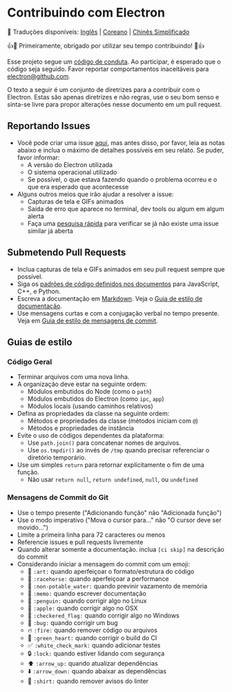 # Contribuindo com Electron

:memo: Traduções disponíveis: [Inglês](https://github.com/electron/electron/tree/master/CONTRIBUTING.md) | [Coreano](https://github.com/electron/electron/tree/master/docs-translations/ko-KR/project/CONTRIBUTING.md) | [Chinês Simplificado](https://github.com/electron/electron/tree/master/docs-translations/zh-CN/project/CONTRIBUTING.md)

:+1::tada: Primeiramente, obrigado por utilizar seu tempo contribuindo! :tada::+1:

Esse projeto segue um [código de conduta](CODE_OF_CONDUCT.md).
Ao participar, é esperado que o código seja seguido. Favor reportar comportamentos inaceitáveis para electron@github.com.

O texto a seguir é um conjunto de diretrizes para a contribuir com o Electron.
Estas são apenas diretrizes e não regras, use o seu bom senso e sinta-se livre para propor alterações nesse documento em um pull request.

## Reportando Issues

* Você pode criar uma issue [aqui](https://github.com/electron/electron/issues/new),
mas antes disso, por favor, leia as notas abaixo e inclua o máximo de detalhes possíveis em seu relato. Se puder, favor informar:
  * A versão do Electron utilizada
  * O sistema operacional utilizado
  * Se possível, o que estava fazendo quando o problema ocorreu e o que era esperado que acontecesse
* Alguns outros meios que irão ajudar a resolver a issue:
  * Capturas de tela e GIFs animados
  * Saída de erro que aparece no terminal, dev tools ou algum em algum alerta
  * Faça uma [pesquisa rápida](https://github.com/electron/electron/issues?utf8=✓&q=is%3Aissue+)
  para verificar se já não existe uma issue similar já aberta

## Submetendo Pull Requests

* Inclua capturas de tela e GIFs animados em seu pull request sempre que possível.
* Siga os [padrões de código definidos nos documentos](/docs/development/coding-style.md) para JavaScript, C++, e Python.
* Escreva a documentação em [Markdown](https://daringfireball.net/projects/markdown).
  Veja o [Guia de estilo de documentação](/docs/styleguide.md).
* Use mensagens curtas e com a conjugação verbal no tempo presente. Veja em [Guia de estilo de mensagens de commit](#git-commit-messages).

## Guias de estilo

### Código Geral

* Terminar arquivos com uma nova linha.
* A organização deve estar na seguinte ordem:
  * Módulos embutidos do Node (como o `path`)
  * Módulos embutidos do Electron (como `ipc`, `app`)
  * Módulos locais (usando caminhos relativos)
* Defina as propriedades da classe na seguinte ordem:
  * Métodos e propriedades da classe (métodos iniciam com `@`)
  * Métodos e propriedades de instância
* Evite o uso de códigos dependentes da plataforma:
  * Use `path.join()` para concatenar nomes de arquivos.
  * Use `os.tmpdir()` ao invés de `/tmp` quando precisar referenciar o diretório temporário.
* Use um simples `return` para retornar explícitamente o fim de uma função.
  * Não usar `return null`, `return undefined`, `null`, ou `undefined`

### Mensagens de Commit do Git

* Use o tempo presente ("Adicionando função" não "Adicionada função")
* Use o modo imperativo ("Mova o cursor para..." não "O cursor deve ser movido...")
* Limite a primeira linha para 72 caracteres ou menos
* Referencie issues e pull requests livremente
* Quando alterar somente a documentação. inclua `[ci skip]` na descrição do commit
* Considerando iniciar a mensagem do commit com um emoji:
  * :art: `:art:` quando aperfeiçoar o formato/estrutura do código
  * :racehorse: `:racehorse:` quando aperfeiçoar a performance
  * :non-potable_water: `:non-potable_water:` quando previnir vazamento de memória
  * :memo: `:memo:` quando escrever documentação
  * :penguin: `:penguin:` quando corrigir algo no Linux
  * :apple: `:apple:` quando corrigir algo no OSX
  * :checkered_flag: `:checkered_flag:` quando corrigir algo no Windows
  * :bug: `:bug:` quando corrigir um bug
  * :fire: `:fire:` quando remover código ou arquivos
  * :green_heart: `:green_heart:` quando corrigir o build do CI
  * :white_check_mark: `:white_check_mark:` quando adicionar testes
  * :lock: `:lock:` quando estiver lidando com segurança
  * :arrow_up: `:arrow_up:` quando atualizar dependências
  * :arrow_down: `:arrow_down:` quando abaixar as dependências
  * :shirt: `:shirt:` quando remover avisos do linter
